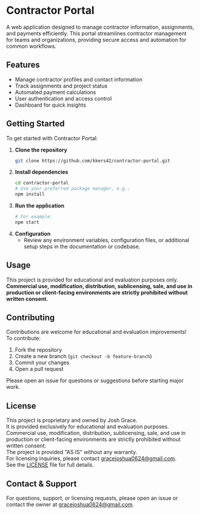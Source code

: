 # Contractor Portal

A web application designed to manage contractor information, assignments, and payments efficiently. This portal streamlines contractor management for teams and organizations, providing secure access and automation for common workflows.

## Features

- Manage contractor profiles and contact information
- Track assignments and project status
- Automated payment calculations
- User authentication and access control
- Dashboard for quick insights

## Getting Started

To get started with Contractor Portal:

1. **Clone the repository**
    ```bash
    git clone https://github.com/kkers42/contractor-portal.git
    ```
2. **Install dependencies**
    ```bash
    cd contractor-portal
    # Use your preferred package manager, e.g.:
    npm install
    ```
3. **Run the application**
    ```bash
    # For example:
    npm start
    ```
4. **Configuration**
    - Review any environment variables, configuration files, or additional setup steps in the documentation or codebase.

## Usage

This project is provided for educational and evaluation purposes only. **Commercial use, modification, distribution, sublicensing, sale, and use in production or client-facing environments are strictly prohibited without written consent.**

## Contributing

Contributions are welcome for educational and evaluation improvements!  
To contribute:

1. Fork the repository
2. Create a new branch (`git checkout -b feature-branch`)
3. Commit your changes
4. Open a pull request

Please open an issue for questions or suggestions before starting major work.

## License

This project is proprietary and owned by Josh Grace.  
It is provided exclusively for educational and evaluation purposes.  
Commercial use, modification, distribution, sublicensing, sale, and use in production or client-facing environments are strictly prohibited without written consent.  
The project is provided "AS IS" without any warranty.  
For licensing inquiries, please contact [gracejoshua0624@gmail.com](mailto:gracejoshua0624@gmail.com).  
See the [LICENSE](./LICENSE) file for full details.

## Contact & Support

For questions, support, or licensing requests, please open an issue or contact the owner at [gracejoshua0624@gmail.com](mailto:gracejoshua0624@gmail.com).
